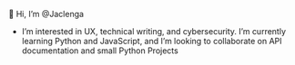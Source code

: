 👋 Hi, I’m @Jaclenga
- I’m interested in UX, technical writing, and cybersecurity. I’m currently learning Python and JavaScript, and I’m looking to collaborate on API documentation and small Python Projects

<!---
Jaclenga/Jaclenga is a ✨ special ✨ repository because its `README.md` (this file) appears on your GitHub profile.
You can click the Preview link to take a look at your changes.
--->

